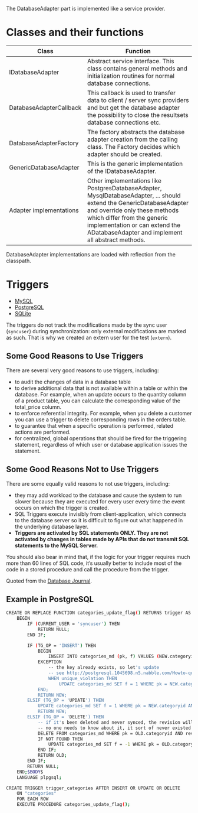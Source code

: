 The DatabaseAdapter part is implemented like a service provider.

Classes and their functions
===========================

Class                   | Function
------------------------|---------
IDatabaseAdapter        | Abstract service interface. This class contains general methods and initialization routines for normal database connections.
DatabaseAdapterCallback | This callback is used to transfer data to client / server sync providers and but get the database adapter the possibility to close the resultsets database connections etc.
DatabaseAdapterFactory  | The factory abstracts the database adapter creation from the calling class. The Factory decides which adapter should be created.
GenericDatabaseAdapter  | This is the generic implementation of the IDatabaseAdapter.
Adapter implementations | Other implementations like PostgresDatabaseAdapter, MysqlDatabaseAdapter, ... should extend the GenericDatabaseAdapter and override only these methods which differ from the generic implementation or can extend the ADatabaseAdapter and implement all abstract methods.

DatabaseAdapter implementations are loaded with reflection from the classpath.

Triggers
========

* [MySQL](http://dev.mysql.com/doc/refman/5.0/en/triggers.html)
* [PostgreSQL](http://www.postgresql.org/docs/8.2/static/sql-createtrigger.html)
* [SQLite](http://www.sqlite.org/lang_createtrigger.html)

The triggers do not track the modifications made by the sync user (`syncuser`) during synchronization: only external modifications are marked as such. That is why we created an extern user for the test (`extern`).

Some Good Reasons to Use Triggers
---------------------------------
There are several very good reasons to use triggers, including:

 * to audit the changes of data in a database table
 * to derive additional data that is not available within a table or within the database. For example, when an update occurs to the quantity column of a product table, you can calculate the corresponding value of the total_price column.
 * to enforce referential integrity.  For example, when you delete a customer you can use a trigger to delete corresponding rows in the orders table.
 * to guarantee that when a specific operation is performed, related actions are performed.
 * for centralized, global operations that should be fired for the triggering statement, regardless of which user or database application issues the statement.

Some Good Reasons Not to Use Triggers
-------------------------------------

There are some equally valid reasons to not use triggers, including:

 * they may add workload to the database and cause the system to run slower because they are executed for every user every time the event occurs on which the trigger is created.
 * SQL Triggers execute invisibly from client-application, which connects to the database server so it is difficult to figure out what happened in the underlying database layer.
 * **Triggers are activated by SQL statements ONLY. They are not activated by changes in tables made by APIs that do not transmit SQL statements to the MySQL Server.**

You should also bear in mind that, if the logic for your trigger requires much more than 60 lines of SQL code, it’s usually better to include most of the code in a stored procedure and call the procedure from the trigger.

Quoted from the [Database Journal](http://www.databasejournal.com/features/mysql/the-wonderful-and-not-so-wonderful-things-about-mysql-triggers.html).

Example in PostgreSQL
---------------------
```bash
CREATE OR REPLACE FUNCTION categories_update_flag() RETURNS trigger AS $BODY$
    BEGIN
        IF (CURRENT_USER = 'syncuser') THEN
            RETURN NULL;
        END IF;

        IF (TG_OP = 'INSERT') THEN
            BEGIN
                INSERT INTO categories_md (pk, f) VALUES (NEW.categoryid, 2);
            EXCEPTION
                -- the key already exists, so let's update
                -- see http://postgresql.1045698.n5.nabble.com/Howto-quot-insert-or-update-quot-td3276313.html
                WHEN unique_violation THEN
                    UPDATE categories_md SET f = 1 WHERE pk = NEW.categoryid;
            END;
            RETURN NEW;
        ELSIF (TG_OP = 'UPDATE') THEN
            UPDATE categories_md SET f = 1 WHERE pk = NEW.categoryid AND f = 0;
            RETURN NEW;
        ELSIF (TG_OP = 'DELETE') THEN
            -- if it's been deleted and never synced, the revision will be NULL
            -- no one needs to know about it, it sort of never existed - we delete it silently
            DELETE FROM categories_md WHERE pk = OLD.categoryid AND rev IS NULL;
            IF NOT FOUND THEN
                UPDATE categories_md SET f = -1 WHERE pk = OLD.categoryid;
            END IF;
            RETURN OLD;
        END IF;
        RETURN NULL;
    END;$BODY$
    LANGUAGE plpgsql;

CREATE TRIGGER trigger_categories AFTER INSERT OR UPDATE OR DELETE
    ON "categories"
    FOR EACH ROW
    EXECUTE PROCEDURE categories_update_flag();
```
